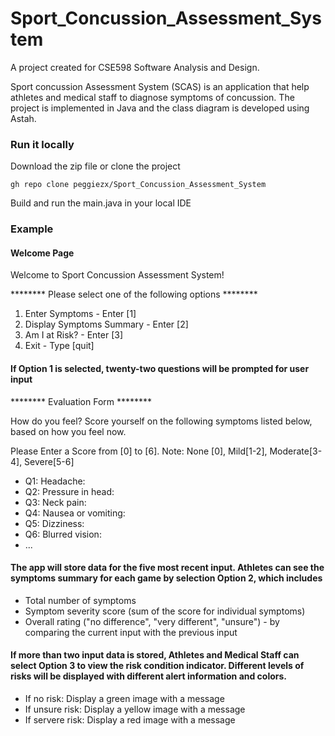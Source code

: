 # Sport_Concussion_Assessment_System
A project created for CSE598 Software Analysis and Design.

Sport concussion Assessment System (SCAS) is an application that help athletes and medical staff to diagnose symptoms of concussion. The project is implemented in Java and the class diagram is developed using Astah.

### Run it locally

Download the zip file or clone the project
```
gh repo clone peggiezx/Sport_Concussion_Assessment_System
```
Build and run the main.java in your local IDE

### Example

#### Welcome Page

Welcome to Sport Concussion Assessment System!

******** Please select one of the following options ********
1. Enter Symptoms - Enter [1]
2. Display Symptoms Summary - Enter [2]
3. Am I at Risk? - Enter [3]
4. Exit - Type [quit]

#### If Option 1 is selected, twenty-two questions will be prompted for user input
******** Evaluation Form ********

How do you feel? Score yourself on the following symptoms listed below, based on how you feel now.

Please Enter a Score from [0] to [6].
Note: None [0], Mild[1-2], Moderate[3-4], Severe[5-6]
* Q1: Headache: 
* Q2: Pressure in head: 
* Q3: Neck pain: 
* Q4: Nausea or vomiting: 
* Q5: Dizziness: 
* Q6: Blurred vision: 
* ...

#### The app will store data for the five most recent input. Athletes can see the symptoms summary for each game by selection Option 2, which includes

* Total number of symptoms
* Symptom severity score (sum of the score for individual symptoms)
* Overall rating ("no difference", "very different", "unsure") - by comparing the current input with the previous input

#### If more than two input data is stored, Athletes and Medical Staff can select Option 3 to view the risk condition indicator. Different levels of risks will be displayed with different alert information and colors.

* If no risk: Display a green image with a message
* If unsure risk: Display a yellow image with a message
* If servere risk: Display a red image with a message

